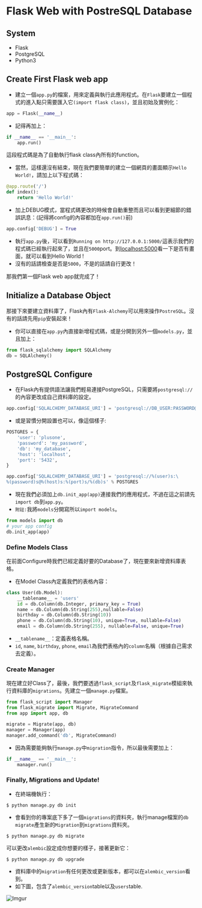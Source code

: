 # Flask Web with PostreSQL Database

## System
* Flask
* PostgreSQL
* Python3

## Create First Flask web app
* 建立一個`app.py`的檔案，用來定義與執行此應用程式。在`Flask`要建立一個程式的進入點只需要匯入它`(import flask class)`，並且初始及實例化：
```python
app = Flask(__name__)
```
* 記得再加上：
```python
if __name__ == '__main__':
    app.run()
```
這段程式碼是為了自動執行flask class內所有的function。

* 當然，這樣還沒有結束，現在我們要簡單的建立一個網頁的畫面顯示`Hello World!`，請加上以下程式碼：
```python
@app.route('/')
def index():
    return 'Hello World!'
```

* 加上DEBUG模式，當程式碼更改的時候會自動重整而且可以看到更細節的錯誤訊息：(記得將config的內容都加在`app.run()`前)
```python
app.config['DEBUG'] = True
```
* 執行`app.py`後，可以看到`Running on http://127.0.0.1:5000/`這表示我們的程式碼已經執行起來了，並且在`5000`port。到[localhost:5000](http://127.0.0.1:5000/)看一下是否有畫面，就可以看到Hello World !
* 沒有的話請檢查是否是`5000`，不是的話請自行更改！

那我們第一個Flask web app就完成了！

## Initialize a Database Object
那接下來要建立資料庫了，Flask內有`Flask-Alchemy`可以用來操作`PostreSQL`。沒有的話請先用`pip`安裝起來！

* 你可以直接在`app.py`內直接新增程式碼，或是分開到另外一個`models.py`，並且加上：
```python
from flask_sqlalchemy import SQLAlchemy
db = SQLAlchemy()
```

## PostgreSQL Configure
* 在Flask內有提供語法讓我們輕易連接PostgreSQL，只需要將`postgresql://`的內容更改成自己資料庫的設定。

```python
app.config['SQLALCHEMY_DATABASE_URI'] = 'postgresql://DB_USER:PASSWORD@HOST/DATABASE'
```
* 或是習慣分開設置也可以，像這個樣子:
```python
POSTGRES = {
    'user': 'plusone',
    'password': 'my_password',
    'db': 'my_database',
    'host': 'localhost',
    'port': '5432',
}

app.config['SQLALCHEMY_DATABASE_URI'] = 'postgresql://%(user)s:\
%(password)s@%(host)s:%(port)s/%(db)s' % POSTGRES
```

* 現在我們必須加上`db.init_app(app)`連接我們的應用程式，不過在這之前請先`import db`到`app.py`。
* `附註:`我將`models`分開寫所以`import models`。
```python
from models import db
# your app config  
db.init_app(app)
```

### Define Models Class

在前面Configure時我們已經定義好要的Database了，現在要來新增資料庫表格。
* 在Model Class內定義我們的表格內容：
```python
class User(db.Model):
    __tablename__ = 'users'
    id = db.Column(db.Integer, primary_key = True)
    name = db.Column(db.String(255),nullable=False)
    birthday = db.Column(db.String(10))
    phone = db.Column(db.String(10), unique=True, nullable=False)
    email = db.Column(db.String(255), nullable=False, unique=True) 
```
* `__tablename__`：定義表格名稱。
* `id`, `name`, `birthday`, `phone`, `email`為我們表格內的`column`名稱（根據自己需求去定義）。

### Create Manager 
現在建立好Class了，最後，我們要透過`flask_script`及`flask_migrate`模組來執行資料庫的`migrations`。先建立一個`manage.py`檔案。
```python
from flask_script import Manager
from flask_migrate import Migrate, MigrateCommand
from app import app, db

migrate = Migrate(app, db)
manager = Manager(app)
manager.add_command('db', MigrateCommand)

```
* 因為需要能夠執行`manage.py`中`migration`指令，所以最後需要加上：
```python
if __name__ == '__main__':
    manager.run()
```

### Finally, Migrations and Update!
* 在終端機執行：
```shell
$ python manage.py db init
```
* 會看到你的專案底下多了一個`migrations`的資料夾，執行manage檔案的`db migrate`產生新的`Migration`到`migrations`資料夾。
```shell
$ python manage.py db migrate
```
可以更改`alembic`設定成你想要的樣子，接著更新它：
```shell
$ python manage.py db upgrade
```

* 資料庫中的`migration`有任何更改或更新版本，都可以在`alembic_version`看到。
* 如下圖，包含了`alembic_version`table以及`users`table.

![Imgur](https://i.imgur.com/zmp3J3D.png)


